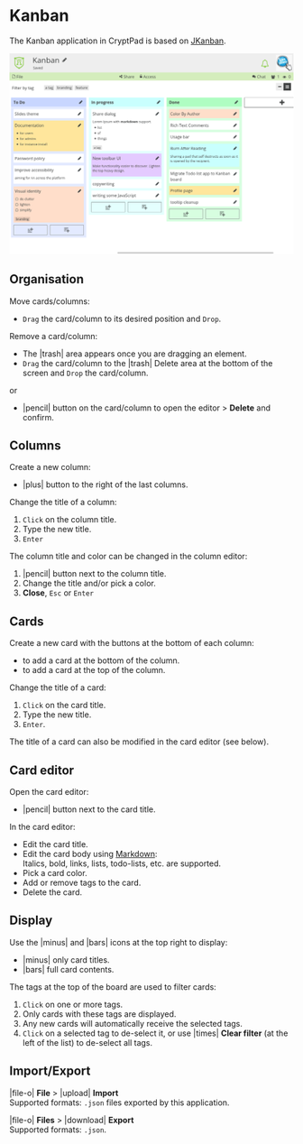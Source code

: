 # Kanban

The Kanban application in CryptPad is based on [JKanban](https://www.riccardotartaglia.it/jkanban/).

<img class="screenshot" alt="preview of the kanban application" src="/images/kanban-preview.png">

## Organisation 

Move cards/columns: 

- `Drag` the card/column to its desired position and `Drop`. 

Remove a card/column:

- The |trash| area appears once you are dragging an element.
- `Drag` the card/column to the |trash| Delete area at the bottom of the screen and `Drop` the card/column.

or

- |pencil| button on the card/column to open the editor > **Delete** and confirm. 

## Columns 

Create a new column: 

- |plus| button to the right of the last columns.

Change the title of a column:

1. `Click` on the column title.
1. Type the new title.
1. `Enter`

The column title and color can be changed in the column editor: 

1. |pencil| button next to the column title. 
1. Change the title and/or pick a color.
1. **Close**, `Esc` or `Enter`

## Cards

Create a new card with the buttons at the bottom of each column:

- <i class="cptools cptools-add-bottom"></i> to add a card at the bottom of the column.
- <i class="cptools cptools-add-top"></i> to add a card at the top of the column.

Change the title of a card: 

1. `Click` on the card title.
1. Type the new title.
1. `Enter`.

The title of a card can also be modified in the card editor (see below).

## Card editor

Open the card editor: 

- |pencil| button next to the card title.

In the card editor:

- Edit the card title.
- Edit the card body using [Markdown](https://github.com/adam-p/markdown-here/wiki/Markdown-Cheatsheet):  <!--- localised link if possible. French here: https://blog.wax-o.com/2014/04/tutoriel-un-guide-pour-bien-commencer-avec-markdown/ -->   
  Italics, bold, links, lists, todo-lists, etc. are supported. 
- Pick a card color. 
- Add or remove tags to the card.
- Delete the card.

## Display

Use the |minus| and |bars| icons at the top right to display:

  - |minus| only card titles.
  - |bars| full card contents.

The tags at the top of the board are used to filter cards:

1. `Click` on one or more tags.
1. Only cards with these tags are displayed.
1. Any new cards will automatically receive the selected tags.
1. `Click` on a selected tag to de-select it, or use |times| **Clear filter** (at the left of the list) to de-select all tags.

## Import/Export

|file-o| **File** > |upload| **Import**  
Supported formats: `.json` files exported by this application.

|file-o| **Files** > |download| **Export**   
Supported formats: `.json`.

